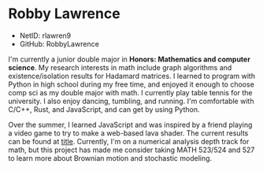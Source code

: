 # Robby Lawrence

- NetID: rlawren9
- GitHub: RobbyLawrence

I'm currently a junior double major in **Honors: Mathematics and computer science**. My research interests in math include graph algorithms and existence/isolation results for Hadamard matrices. I learned to program with Python in high school during my free time, and enjoyed it enough to choose comp sci as my double major with math. I currently play table tennis for the university. I also enjoy dancing, tumbling, and running. I'm comfortable with C/C++, Rust, and JavaScript, and can get by using Python.

Over the summer, I learned JavaScript and was inspired by a friend playing a video game to try to make a web-based lava shader. The current results can be found at [title](web.eecs.utk.edu/~rlawren9/web-lava-demo). Currently, I'm on a numerical analysis depth track for math, but this project has made me consider taking MATH 523/524 and 527 to learn more about Brownian motion and stochastic modeling.
